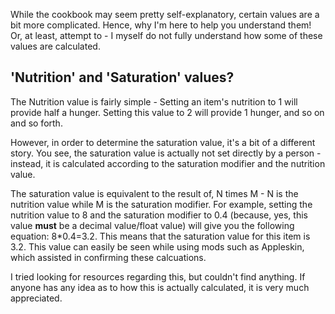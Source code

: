 While the cookbook may seem pretty self-explanatory, certain values are a bit more complicated. Hence, why I'm here to help you understand them! Or, at least, attempt to - I myself do not fully understand how some of these values are calculated.

## 'Nutrition' and 'Saturation' values?

The Nutrition value is fairly simple - Setting an item's nutrition to 1 will provide half a hunger. Setting this value to 2 will provide 1 hunger, and so on and so forth.

However, in order to determine the saturation value, it's a bit of a different story. You see, the saturation value is actually not set directly by a person - instead, it is calculated according to the saturation modifier and the nutrition value.

The saturation value is equivalent to the result of, N times M - N is the nutrition value while M is the saturation modifier. For example, setting the nutrition value to 8 and the saturation modifier to 0.4 (because, yes, this value <strong>must</strong> be a decimal value/float value) will give you the following equation: 8*0.4=3.2. This means that the saturation value for this item is 3.2. This value can easily be seen while using mods such as Appleskin, which assisted in confirming these calcuations.

I tried looking for resources regarding this, but couldn't find anything. If anyone has any idea as to how this is actually calculated, it is very much appreciated.
